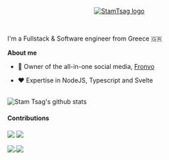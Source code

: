 <a href='https://stamtsag.com'>
    <p align='center'>
        <picture>
            <source media="(prefers-color-scheme: dark)" srcset="https://raw.githubusercontent.com/StamTsag/StamTsag/main/.github/assets/banner-white.svg">
            <img alt="StamTsag logo" src="https://raw.githubusercontent.com/StamTsag/StamTsag/main/.github/assets/banner-dark.svg">
        </picture>
    </p>
</a>

<div>

<br />

I'm a Fullstack & Software engineer from Greece 🇬🇷

**About me**

- 💎 Owner of the all-in-one social media, [Fronvo](https://github.com/Fronvo)

- ❤️ Expertise in NodeJS, Typescript and Svelte

</br>

<img align="center" src="https://github-readme-stats.vercel.app/api?username=stamtsag&show_icons=true&include_all_commits=true&hide_border=true" alt="Stam Tsag's github stats" />

<br />

#### Contributions

<a href='https://github.com/shiryel/saos'><img align="center" src="https://github-readme-stats.vercel.app/api/pin/?username=shiryel&repo=saos" /></a> <a href='https://github.com/pincer-org/pincer'><img align="center" src="https://github-readme-stats.vercel.app/api/pin/?username=pincer-org&repo=pincer" /> </a>

<a href='https://github.com/linuxmint/mintwelcome'><img align="center" src="https://github-readme-stats.vercel.app/api/pin/?username=linuxmint&repo=mintwelcome" /> </a> <a href='https://github.com/dogegarden/dogehouse.py'><img align="center" src="https://github-readme-stats.vercel.app/api/pin/?username=dogegarden&repo=dogehouse.py" /> </a>

<br />
<br />
